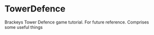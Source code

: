 # TowerDefence
Brackeys Tower Defence game tutorial. For future reference. Comprises some useful things
